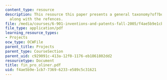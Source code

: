 ```yaml
---
content_type: resource
description: This resource this paper presents a general taxonomy?of?both?opensource?and?proprietary?software?licenses
  along with the refences.
file: /media/courses/6-901-inventions-and-patents-fall-2005/f4ae5b9e1cb773696233e589c5c31621_fin_pro_oliner.pdf
file_type: application/pdf
learning_resource_types:
- Projects
ocw_type: OCWFile
parent_title: Projects
parent_type: CourseSection
parent_uid: c929091c-413a-12f0-1176-eb1861802dd2
resourcetype: Document
title: fin_pro_oliner.pdf
uid: f4ae5b9e-1cb7-7369-6233-e589c5c31621
---
```

